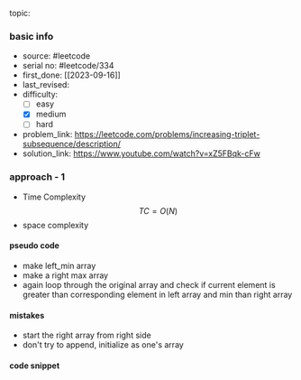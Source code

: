 topic:

### basic info
- source:  #leetcode
- serial no: #leetcode/334
- first_done: [[2023-09-16]]
- last_revised:
- difficulty:
	- [ ] easy
	- [x] medium
	- [ ] hard
- problem_link: https://leetcode.com/problems/increasing-triplet-subsequence/description/
- solution_link: https://www.youtube.com/watch?v=xZ5FBqk-cFw

### approach - 1
- Time Complexity $$TC = O(N)$$
- space complexity

#### pseudo code
- make left_min array
- make a right max array
- again loop through the original array and check if current element is greater than corresponding element in left array and min than right array
#### mistakes
- start the right array from right side 
- don't try to append, initialize as one's array
#### code snippet
```python

```